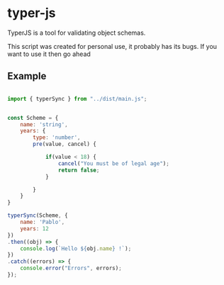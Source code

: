# typer-js
TyperJS is a tool for validating object schemas.

This script was created for personal use, it probably has its bugs. If you want to use it then go ahead

## Example

```js

import { typerSync } from "../dist/main.js";


const Scheme = {
    name: 'string',
    years: {
        type: 'number',
        pre(value, cancel) {

            if(value < 18) {
                cancel("You must be of legal age");
                return false;
            }

        }
    }
}

typerSync(Scheme, {
    name: 'Pablo',
    years: 12
})
.then((obj) => {
    console.log(`Hello ${obj.name} !`);
})
.catch((errors) => {
    console.error("Errors", errors);
});


```

